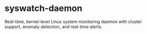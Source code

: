 # syswatch-daemon
Real-time, kernel-level Linux system monitoring daemon with cluster support, anomaly detection, and real-time alerts.
